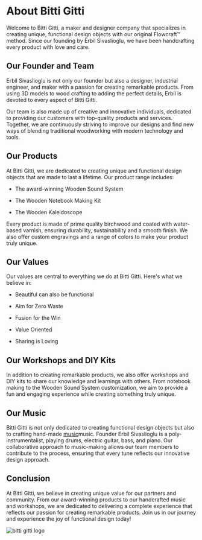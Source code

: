 # About Bitti Gitti

Welcome to Bitti Gitti, a maker and designer company that specializes in creating unique, functional design objects with our original Flowcraft™ method. Since our founding by Erbil Sivaslioglu, we have been handcrafting every product with love and care.

## Our Founder and Team

Erbil Sivaslioglu is not only our founder but also a designer, industrial engineer, and maker with a passion for creating remarkable products. From using 3D models to wood crafting to adding the perfect details, Erbil is devoted to every aspect of Bitti Gitti.

Our team is also made up of creative and innovative individuals, dedicated to providing our customers with top-quality products and services. Together, we are continuously striving to improve our designs and find new ways of blending traditional woodworking with modern technology and tools.

## Our Products

At Bitti Gitti, we are dedicated to creating unique and functional design objects that are made to last a lifetime. Our product range includes:

* The award-winning Wooden Sound System

* The Wooden Notebook Making Kit

* The Wooden Kaleidoscope

Every product is made of prime quality birchwood and coated with water-based varnish, ensuring durability, sustainability and a smooth finish. We also offer custom engravings and a range of colors to make your product truly unique.

## Our Values

Our values are central to everything we do at Bitti Gitti. Here's what we believe in:

* Beautiful can also be functional

* Aim for Zero Waste

* Fusion for the Win

* Value Oriented

* Sharing is Loving

## Our Workshops and DIY Kits

In addition to creating remarkable products, we also offer workshops and DIY kits to share our knowledge and learnings with others. From notebook making to the Wooden Sound System customization, we aim to provide a fun and engaging experience while creating something truly unique.

## Our Music

Bitti Gitti is not only dedicated to creating functional design objects but also to crafting hand-made [music](/music)music. Founder Erbil Sivaslioglu is a poly-instrumentalist, playing drums, electric guitar, bass, and piano. Our collaborative approach to music-making allows our team members to contribute to the process, ensuring that every tune reflects our innovative design approach.

## Conclusion

At Bitti Gitti, we believe in creating unique value for our partners and community. From our award-winning products to our handcrafted music and workshops, we are dedicated to delivering a complete experience that reflects our passion for creating remarkable products. Join us in our journey and experience the joy of functional design today!

<img src="/bitti-gitti-logo.svg" alt="bitti gitti logo">